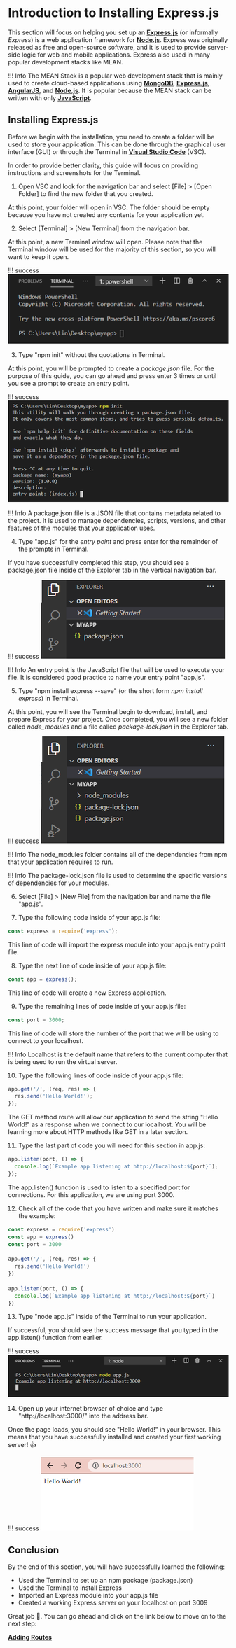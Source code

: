 # Introduction to Installing Express.js

This section will focus on helping you set up an [**Express.js**](https://expressjs.com/) (or informally *Express*) is a web application framework for [**Node.js**](https://nodejs.org/). Express was originally released as free and open-source software, and it is used to provide server-side logic for web and mobile applications. Express also used in many popular development stacks like MEAN.

!!! Info
The MEAN Stack is a popular web development stack that is mainly used to create cloud-based applications using [**MongoDB**](https://www.mongodb.com/), [**Express.js**](https://expressjs.com/), [**AngularJS**](https://angularjs.org/), and [**Node.js**](https://nodejs.org/). It is popular because the MEAN stack can be written with only [**JavaScript**](https://www.javascript.com/).

## Installing Express.js

Before we begin with the installation, you need to create a folder will be used to store your application. This can be done through the graphical user interface (GUI) or through the Terminal in [**Visual Studio Code**](https://code.visualstudio.com/download) (VSC).

In order to provide better clarity, this guide will focus on providing instructions and screenshots for the Terminal.

1. Open VSC and look for the navigation bar and select [File] > [Open Folder] to find the new folder that you created.




At this point, your folder will open in VSC. The folder should be empty because you have not created any contents for your application yet.




2. Select [Terminal] > [New Terminal] from the navigation bar.





At this point, a new Terminal window will open. Please note that the Terminal window will be used for the majority of this section, so you will want to keep it open.

!!! success
![Example of a Terminal window opened in VSC](images/installing-express-step1.png)

3. Type "npm init" without the quotations in Terminal.




At this point, you will be prompted to create a *package.json* file. For the purpose of this guide, you can go ahead and press enter 3 times or until you see a prompt to create an entry point.

!!! success
![Example of a using npm init and reaching the entry point prompt in your terminal](images/installing-express-step3.png)

!!! Info
A package.json file is a JSON file that contains metadata related to the project. It is used to manage dependencies, scripts, versions, and other features of the modules that your application uses.

4. Type "app.js" for the *entry point* and press enter for the remainder of the prompts in Terminal.




If you have successfully completed this step, you should see a package.json file inside of the Explorer tab in the vertical navigation bar.

!!! success
![Example successfully creating a package.json file](images/installing-express-step4.png)

!!! Info
An entry point is the JavaScript file that will be used to execute your file. It is considered good practice to name your entry point "app.js".

5. Type "npm install express --save" (or the short form *npm install express*) in Terminal.




At this point, you will see the Terminal begin to download, install, and prepare Express for your project. Once completed, you will see a new folder called *node_modules* and a file called *package-lock.json* in the Explorer tab.

!!! success
![Example successfully creating a package.json file](images/installing-express-step5.png)

!!! Info
The node_modules folder contains all of the dependencies from npm that your application requires to run.

!!! Info
The package-lock.json file is used to determine the specific versions of dependencies for your modules.

6. Select [File] > [New File] from the navigation bar and name the file "app.js".

7. Type the following code inside of your app.js file:

```javascript
const express = require('express');
```
This line of code will import the express module into your app.js entry point file.

8. Type the next line of code inside of your app.js file:

```javascript
const app = express();
```
This line of code will create a new Express application.

9. Type the remaining lines of code inside of your app.js file:

```javascript
const port = 3000;
```

This line of code will store the number of the port that we will be using to connect to your localhost.

!!! Info
Localhost is the default name that refers to the current computer that is being used to run the virtual server.

10. Type the following lines of code inside of your app.js file:

```javascript
app.get('/', (req, res) => {
  res.send('Hello World!');
});
```
The GET method route will allow our application to send the string "Hello World!" as a response when we connect to our localhost. You will be learning more about HTTP methods like GET in a later section.

11. Type the last part of code you will need for this section in app.js:

```javascript
app.listen(port, () => {
  console.log(`Example app listening at http://localhost:${port}`);
});
```
The app.listen() function is used to listen to a specified port for connections. For this application, we are using port 3000.

12. Check all of the code that you have written and make sure it matches the example:

```javascript
const express = require('express')
const app = express()
const port = 3000

app.get('/', (req, res) => {
  res.send('Hello World!')
})

app.listen(port, () => {
  console.log(`Example app listening at http://localhost:${port}`)
})
```

13. Type "node app.js" inside of the Terminal to run your application.

If successful, you should see the success message that you typed in the app.listen() function from earlier.

!!! success
![Example of the Terminal displaying "Example app listening at http://localhost:3000" when the application is run](images/installing-express-step13.png)

14. Open up your internet browser of choice and type "http://localhost:3000/" into the address bar.

Once the page loads, you should see "Hello World!" in your browser. This means that you have successfully installed and created your first working server! 👍

!!! success
![Example of the browser displaying the words "Hello World!"](images/installing-express-step14.png)


## Conclusion

By the end of this section, you will have successfully learned the following:

- Used the Terminal to set up an npm package (package.json)
- Used the Terminal to install Express
- Imported an Express module into your app.js file
- Created a working Express server on your localhost on port 3009

Great job 🤗. You can go ahead and click on the link below to move on to the next step:

**[Adding Routes]()**